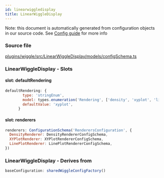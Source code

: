 ```yaml
---
id: linearwiggledisplay
title: LinearWiggleDisplay
---
```


Note: this document is automatically generated from configuration objects in our
source code. See [Config guide](/docs/config_guide) for more info

### Source file

[plugins/wiggle/src/LinearWiggleDisplay/models/configSchema.ts](https://github.com/GMOD/jbrowse-components/blob/main/plugins/wiggle/src/LinearWiggleDisplay/models/configSchema.ts)

### LinearWiggleDisplay - Slots

#### slot: defaultRendering

```js
defaultRendering: {
        type: 'stringEnum',
        model: types.enumeration('Rendering', ['density', 'xyplot', 'line']),
        defaultValue: 'xyplot',
      }
```

#### slot: renderers

```js
renderers: ConfigurationSchema('RenderersConfiguration', {
  DensityRenderer: DensityRendererConfigSchema,
  XYPlotRenderer: XYPlotRendererConfigSchema,
  LinePlotRenderer: LinePlotRendererConfigSchema,
})
```

### LinearWiggleDisplay - Derives from

```js
baseConfiguration: sharedWiggleConfigFactory()
```
